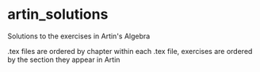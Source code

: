 # artin_solutions
Solutions to the exercises in Artin's Algebra

.tex files are ordered by chapter
within each .tex file, exercises are ordered by the section they appear in Artin
